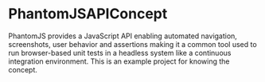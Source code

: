 # PhantomJSAPIConcept
PhantomJS provides a JavaScript API enabling automated navigation, screenshots, user behavior and assertions making it a common tool used to run browser-based unit tests in a headless system like a continuous integration environment. This is an example project for knowing the concept.

